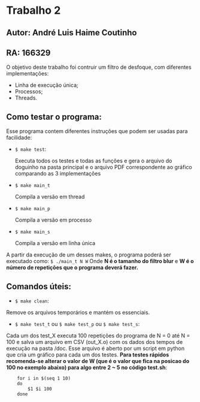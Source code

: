 # Trabalho 2
## Autor: André Luis Haime Coutinho
## RA: 166329

O objetivo deste trabalho foi contruir um filtro de desfoque, com diferentes implementações:

* Linha de execução única;
* Processos;
* Threads.

## Como testar o programa:
Esse programa contem diferentes instruções que podem ser usadas para facilidade:

* `$ make test`:

	Executa todos os testes e todas as funções e gera o arquivo do doguinho na pasta principal e o arquivo PDF correspondente ao gráfico comparando as 3 implementações

* `$ make main_t`

	Compila a versão em thread

* `$ make main_p`

	Compila a versão em processo

* `$ make main_s` 

	Compila a versão em linha única

A partir da execução de um desses makes, o programa poderá ser executado como:
`$ ./main_t N W`
Onde **N é o tamanho do filtro blur** e **W é o número de repetições que o programa deverá fazer.**

## Comandos úteis:

* `$ make clean`:

Remove os arquivos temporários e mantém os essenciais.

* `$ make test_t` ou `$ make test_p` ou `$ make test_s`:

Cada um dos test_X executa 100 repetições do programa de N = 0 até N = 100 e salva um arquivo em CSV (out_X.o) com os dados dos tempos de execução na pasta /doc. Esse arquivo é aberto por um script em python que cria um gráfico para cada um dos testes. **Para testes rápidos recomenda-se alterar o valor de W (que é o valor que fica na posicao do 100 no exemplo abaixo) para algo entre 2 ~ 5 no código test.sh**:

```
	for i in $(seq 1 10)
	do 
  		$1 $i 100
	done 
```



